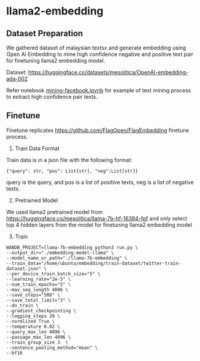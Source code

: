# llama2-embedding


## Dataset Preparation

We gathered dataset of malaysian textsx and generate embedding using Open AI Embedding to mine high confidence negative and positive text pair for finetuning llama2 embedding model.

Dataset: https://huggingface.co/datasets/mesolitica/OpenAI-embedding-ada-002

Refer notebook [mining-facebook.ipynb](/home/ubuntu/embedding/mining) for example of text mining process to extract high confidence pair texts.

## Finetune

Finetune replicates https://github.com/FlagOpen/FlagEmbedding finetune process.


1. Train Data Format

Train data is in a json file with the following format:
```
{"query": str, "pos": List[str], "neg":List[str]}
```
query is the query, and pos is a list of positive texts, neg is a list of negative texts.

2. Pretrained Model

We used llama2 pretrained model from https://huggingface.co/mesolitica/llama-7b-hf-16384-fpf and only select top 4 hidden layers from the model for finetuning llama2 embedding model

3. Train

```
WANDB_PROJECT=llama-7b-embedding python3 run.py \
--output_dir="./embedding-model-llama" \
--model_name_or_path="./llama-7b-embedding" \
--train_data="/home/ubuntu/embedding/train-dataset/twitter-train-dataset.json" \
--per_device_train_batch_size="5" \
--learning_rate="2e-5" \
--num_train_epochs="5" \
--max_seq_length 4096 \
--save_steps="500" \
--save_total_limit="3" \
--do_train \
--gradient_checkpointing \
--logging_steps 20 \
--normlized True \
--temperature 0.02 \
--query_max_len 4096 \
--passage_max_len 4096 \
--train_group_size 3  \
--sentence_pooling_method="mean" \
--bf16
```



